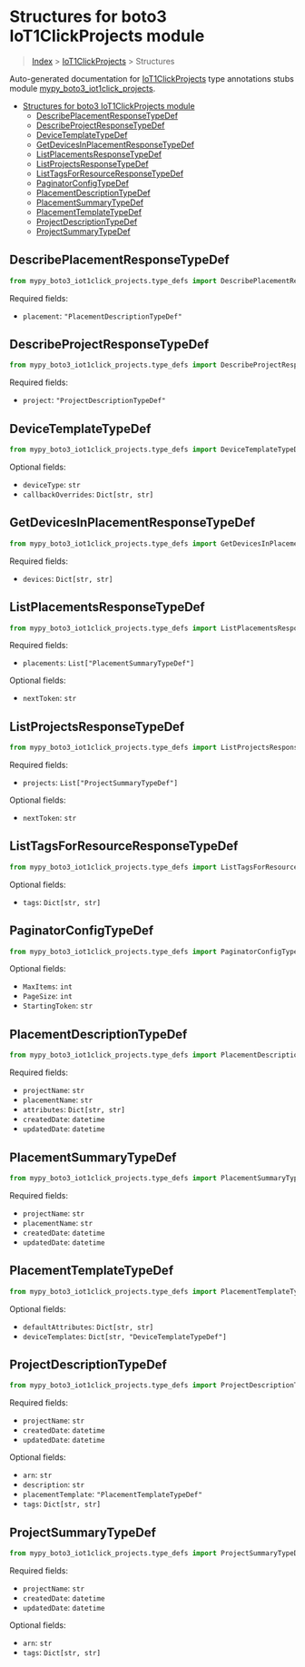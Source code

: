 # Structures for boto3 IoT1ClickProjects module

> [Index](../index.md) > [IoT1ClickProjects](./index.md) > Structures

Auto-generated documentation for [IoT1ClickProjects](https://boto3.amazonaws.com/v1/documentation/api/latest/reference/services/iot1click-projects.html#IoT1ClickProjects)
type annotations stubs module [mypy_boto3_iot1click_projects](https://pypi.org/project/mypy-boto3-iot1click-projects/).

- [Structures for boto3 IoT1ClickProjects module](#structures-for-boto3-iot1clickprojects-module)
  - [DescribePlacementResponseTypeDef](#describeplacementresponsetypedef)
  - [DescribeProjectResponseTypeDef](#describeprojectresponsetypedef)
  - [DeviceTemplateTypeDef](#devicetemplatetypedef)
  - [GetDevicesInPlacementResponseTypeDef](#getdevicesinplacementresponsetypedef)
  - [ListPlacementsResponseTypeDef](#listplacementsresponsetypedef)
  - [ListProjectsResponseTypeDef](#listprojectsresponsetypedef)
  - [ListTagsForResourceResponseTypeDef](#listtagsforresourceresponsetypedef)
  - [PaginatorConfigTypeDef](#paginatorconfigtypedef)
  - [PlacementDescriptionTypeDef](#placementdescriptiontypedef)
  - [PlacementSummaryTypeDef](#placementsummarytypedef)
  - [PlacementTemplateTypeDef](#placementtemplatetypedef)
  - [ProjectDescriptionTypeDef](#projectdescriptiontypedef)
  - [ProjectSummaryTypeDef](#projectsummarytypedef)

## DescribePlacementResponseTypeDef

```python
from mypy_boto3_iot1click_projects.type_defs import DescribePlacementResponseTypeDef
```


Required fields:
- `placement`: `"PlacementDescriptionTypeDef"`




## DescribeProjectResponseTypeDef

```python
from mypy_boto3_iot1click_projects.type_defs import DescribeProjectResponseTypeDef
```


Required fields:
- `project`: `"ProjectDescriptionTypeDef"`




## DeviceTemplateTypeDef

```python
from mypy_boto3_iot1click_projects.type_defs import DeviceTemplateTypeDef
```




Optional fields:
- `deviceType`: `str`
- `callbackOverrides`: `Dict[str, str]`


## GetDevicesInPlacementResponseTypeDef

```python
from mypy_boto3_iot1click_projects.type_defs import GetDevicesInPlacementResponseTypeDef
```


Required fields:
- `devices`: `Dict[str, str]`




## ListPlacementsResponseTypeDef

```python
from mypy_boto3_iot1click_projects.type_defs import ListPlacementsResponseTypeDef
```


Required fields:
- `placements`: `List["PlacementSummaryTypeDef"]`



Optional fields:
- `nextToken`: `str`


## ListProjectsResponseTypeDef

```python
from mypy_boto3_iot1click_projects.type_defs import ListProjectsResponseTypeDef
```


Required fields:
- `projects`: `List["ProjectSummaryTypeDef"]`



Optional fields:
- `nextToken`: `str`


## ListTagsForResourceResponseTypeDef

```python
from mypy_boto3_iot1click_projects.type_defs import ListTagsForResourceResponseTypeDef
```




Optional fields:
- `tags`: `Dict[str, str]`


## PaginatorConfigTypeDef

```python
from mypy_boto3_iot1click_projects.type_defs import PaginatorConfigTypeDef
```




Optional fields:
- `MaxItems`: `int`
- `PageSize`: `int`
- `StartingToken`: `str`


## PlacementDescriptionTypeDef

```python
from mypy_boto3_iot1click_projects.type_defs import PlacementDescriptionTypeDef
```


Required fields:
- `projectName`: `str`
- `placementName`: `str`
- `attributes`: `Dict[str, str]`
- `createdDate`: `datetime`
- `updatedDate`: `datetime`




## PlacementSummaryTypeDef

```python
from mypy_boto3_iot1click_projects.type_defs import PlacementSummaryTypeDef
```


Required fields:
- `projectName`: `str`
- `placementName`: `str`
- `createdDate`: `datetime`
- `updatedDate`: `datetime`




## PlacementTemplateTypeDef

```python
from mypy_boto3_iot1click_projects.type_defs import PlacementTemplateTypeDef
```




Optional fields:
- `defaultAttributes`: `Dict[str, str]`
- `deviceTemplates`: `Dict[str, "DeviceTemplateTypeDef"]`


## ProjectDescriptionTypeDef

```python
from mypy_boto3_iot1click_projects.type_defs import ProjectDescriptionTypeDef
```


Required fields:
- `projectName`: `str`
- `createdDate`: `datetime`
- `updatedDate`: `datetime`



Optional fields:
- `arn`: `str`
- `description`: `str`
- `placementTemplate`: `"PlacementTemplateTypeDef"`
- `tags`: `Dict[str, str]`


## ProjectSummaryTypeDef

```python
from mypy_boto3_iot1click_projects.type_defs import ProjectSummaryTypeDef
```


Required fields:
- `projectName`: `str`
- `createdDate`: `datetime`
- `updatedDate`: `datetime`



Optional fields:
- `arn`: `str`
- `tags`: `Dict[str, str]`


